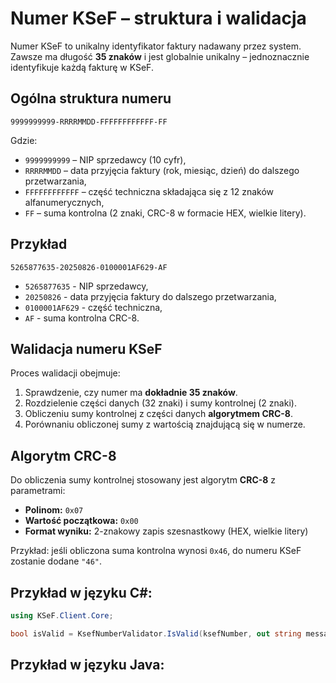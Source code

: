 # Numer KSeF – struktura i walidacja

Numer KSeF to unikalny identyfikator faktury nadawany przez system. Zawsze ma długość **35 znaków** i jest globalnie unikalny – jednoznacznie identyfikuje każdą fakturę w KSeF.

## Ogólna struktura numeru 
```
9999999999-RRRRMMDD-FFFFFFFFFFFF-FF  
```
Gdzie:
- `9999999999` – NIP sprzedawcy (10 cyfr),
- `RRRRMMDD` – data przyjęcia faktury (rok, miesiąc, dzień) do dalszego przetwarzania,
- `FFFFFFFFFFFF` – część techniczna składająca się z 12 znaków alfanumerycznych,
- `FF` – suma kontrolna (2 znaki, CRC-8 w formacie HEX, wielkie litery).

## Przykład
```
5265877635-20250826-0100001AF629-AF
```
- `5265877635` - NIP sprzedawcy,
- `20250826` - data przyjęcia faktury do dalszego przetwarzania,
- `0100001AF629` - część techniczna,
- `AF` - suma kontrolna CRC-8.

## Walidacja numeru KSeF

Proces walidacji obejmuje:
1. Sprawdzenie, czy numer ma **dokładnie 35 znaków**.  
2. Rozdzielenie części danych (32 znaki) i sumy kontrolnej (2 znaki).  
3. Obliczeniu sumy kontrolnej z części danych **algorytmem CRC-8**.  
4. Porównaniu obliczonej sumy z wartością znajdującą się w numerze.

## Algorytm CRC-8

Do obliczenia sumy kontrolnej stosowany jest algorytm **CRC-8** z parametrami:

- **Polinom:** `0x07`  
- **Wartość początkowa:** `0x00`  
- **Format wyniku:** 2-znakowy zapis szesnastkowy (HEX, wielkie litery)

Przykład: jeśli obliczona suma kontrolna wynosi `0x46`, do numeru KSeF zostanie dodane `"46"`.

## Przykład w języku C#:
```csharp
using KSeF.Client.Core;

bool isValid = KsefNumberValidator.IsValid(ksefNumber, out string message);
```

## Przykład w języku Java:
```java

```